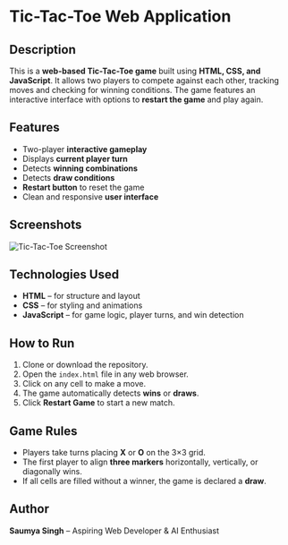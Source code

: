 # Tic-Tac-Toe Web Application

## Description
This is a **web-based Tic-Tac-Toe game** built using **HTML, CSS, and JavaScript**. It allows two players to compete against each other, tracking moves and checking for winning conditions. The game features an interactive interface with options to **restart the game** and play again.

## Features
- Two-player **interactive gameplay**  
- Displays **current player turn**  
- Detects **winning combinations**  
- Detects **draw conditions**  
- **Restart button** to reset the game  
- Clean and responsive **user interface**  

## Screenshots
![Tic-Tac-Toe Screenshot](images/tictactoe.png)  

## Technologies Used
- **HTML** – for structure and layout  
- **CSS** – for styling and animations  
- **JavaScript** – for game logic, player turns, and win detection  

## How to Run
1. Clone or download the repository.  
2. Open the `index.html` file in any web browser.  
3. Click on any cell to make a move.  
4. The game automatically detects **wins** or **draws**.  
5. Click **Restart Game** to start a new match.  

## Game Rules
- Players take turns placing **X** or **O** on the 3×3 grid.  
- The first player to align **three markers** horizontally, vertically, or diagonally wins.  
- If all cells are filled without a winner, the game is declared a **draw**.  

## Author
**Saumya Singh** – Aspiring Web Developer & AI Enthusiast
